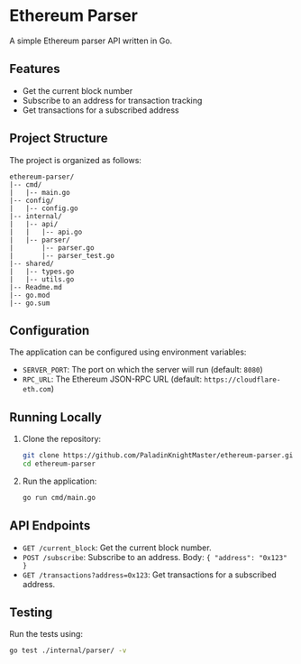# Ethereum Parser

A simple Ethereum parser API written in Go.

## Features

- Get the current block number
- Subscribe to an address for transaction tracking
- Get transactions for a subscribed address

## Project Structure

The project is organized as follows:

```
ethereum-parser/
|-- cmd/
|   |-- main.go
|-- config/
|   |-- config.go
|-- internal/
|   |-- api/
|   |   |-- api.go
|   |-- parser/
|       |-- parser.go
|       |-- parser_test.go
|-- shared/
|   |-- types.go
|   |-- utils.go
|-- Readme.md
|-- go.mod
|-- go.sum
```

## Configuration

The application can be configured using environment variables:

- `SERVER_PORT`: The port on which the server will run (default: `8080`)
- `RPC_URL`: The Ethereum JSON-RPC URL (default: `https://cloudflare-eth.com`)

## Running Locally

1. Clone the repository:

    ```sh
    git clone https://github.com/PaladinKnightMaster/ethereum-parser.git
    cd ethereum-parser
    ```

2. Run the application:

    ```sh
    go run cmd/main.go
    ```

## API Endpoints

- `GET /current_block`: Get the current block number.
- `POST /subscribe`: Subscribe to an address. Body: `{ "address": "0x123" }`
- `GET /transactions?address=0x123`: Get transactions for a subscribed address.

## Testing

Run the tests using:

```sh
go test ./internal/parser/ -v